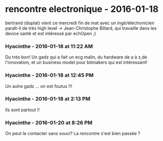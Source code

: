 # rencontre electronique  - 2016-01-18

bertrand (duplat) vient ce mercredi fin de mat avec un ingé/électronicien paraît-il de très high level -&gt; Jean-Christophe Billard, qui travaille dans les device santé et est intéressé par echOpen ;)

### **Hyacinthe** - 2016-01-18 at 11:22 AM

Du très bon! Un gadz qui a fait un ecg malin, du hardware de a à z,de l'innovation, et un business model pour bitmakers qui est intéressant!

### **Hyacinthe** - 2016-01-18 at 12:45 PM

Un autre gadz ... on est foutus !!!

### **Hyacinthe** - 2016-01-18 at 2:13 PM

Ils sont partout !!

### **Hyacinthe** - 2016-01-20 at 8:26 PM

On peut le contacter sans souci?  La rencontre s'est bien passée ?


